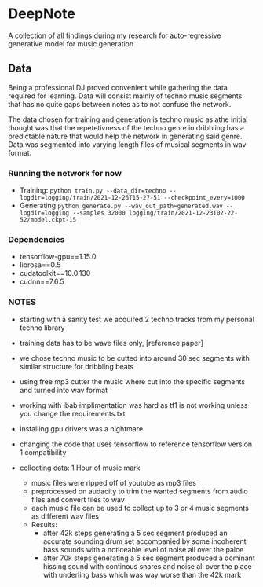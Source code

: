 # DeepNote
A collection of all findings during my research for auto-regressive generative model for music generation

## Data
Being a professional DJ proved convenient while gathering the data required for learning.
Data will consist mainly of techno music segments that has no quite gaps between notes as to not confuse the network.

The data chosen for training and generation is techno music as athe initial thought was that the repetetivness of the techno genre in dribbling has a predictable nature that would help the network in generating said genre.
Data was segmented into varying length files of musical segments in wav format.


### Running the network for now
 - Training:
 `python train.py --data_dir=techno --logdir=logging/train/2021-12-26T15-27-51 --checkpoint_every=1000`
 - Generating
 `python generate.py --wav_out_path=generated.wav --logdir=logging --samples 32000 logging/train/2021-12-23T02-22-52/model.ckpt-15`


### Dependencies 
 - tensorflow-gpu==1.15.0
 - librosa==0.5
 - cudatoolkit==10.0.130
 - cudnn==7.6.5

### NOTES
 - starting with a sanity test we acquired 2 techno tracks from my personal techno library 
 - training data has to be wave files only, [reference paper]
 - we chose techno music to be cutted into around 30 sec segments with similar structure for dribbling beats
 - using free mp3 cutter the music where cut into the specific segments and turned into wav format
 - working with ibab implimentation was hard as tf1 is not working unless you change the requirements.txt
 - installing gpu drivers was a nightmare
 - changing the code that uses tensorflow to reference tensorflow version 1 compatibility

 - collecting data: 1 Hour of music mark
   - music files were ripped off of youtube as mp3 files 
   - preprocessed on audacity to trim the wanted segments from audio files and convert files to wav
   - each music file can be used to collect up to 3 or 4 music segments as different wav files
   - Results:
        - after 42k steps generating a 5 sec segment produced an accurate sounding drum set accompanied by some incoherent bass sounds with a noticeable level of noise all over the palce
        - after 70k steps generating a 5 sec segment produced a dominant hissing sound with continous snares and noise all over the place with underling bass which was way worse than the 42k mark

